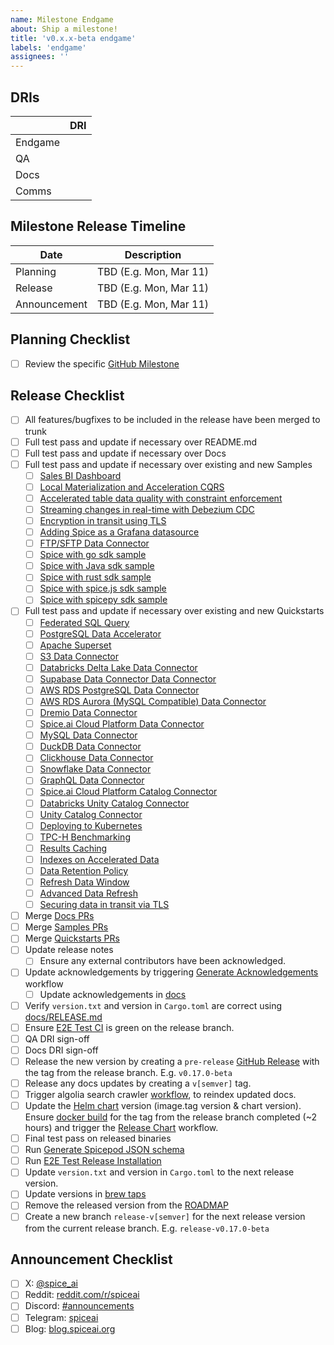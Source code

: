```yaml
---
name: Milestone Endgame
about: Ship a milestone!
title: 'v0.x.x-beta endgame'
labels: 'endgame'
assignees: ''
---
```


## DRIs

|         | DRI               |
| ------- | ----------------- |
| Endgame |                   |
| QA      |                   |
| Docs    |                   |
| Comms   |                   |

## Milestone Release Timeline

| Date         | Description            |
| ------------ | ---------------------- |
| Planning     | TBD (E.g. Mon, Mar 11) |
| Release      | TBD (E.g. Mon, Mar 11) |
| Announcement | TBD (E.g. Mon, Mar 11) |

## Planning Checklist

- [ ] Review the specific [GitHub Milestone](https://github.com/spiceai/spiceai/milestones)

## Release Checklist

- [ ] All features/bugfixes to be included in the release have been merged to trunk
- [ ] Full test pass and update if necessary over README.md
- [ ] Full test pass and update if necessary over Docs
- [ ] Full test pass and update if necessary over existing and new Samples
  - [ ] [Sales BI Dashboard](https://github.com/spiceai/samples/blob/trunk/sales-bi/README.md)
  - [ ] [Local Materialization and Acceleration CQRS](https://github.com/spiceai/samples/blob/trunk/acceleration/README.md)
  - [ ] [Accelerated table data quality with constraint enforcement](https://github.com/spiceai/samples/blob/trunk/constraints/README.md)
  - [ ] [Streaming changes in real-time with Debezium CDC](https://github.com/spiceai/samples/blob/trunk/cdc-debezium/README.md)
  - [ ] [Encryption in transit using TLS](https://github.com/spiceai/samples/blob/trunk/tls/README.md)
  - [ ] [Adding Spice as a Grafana datasource](https://github.com/spiceai/samples/blob/trunk/grafana-datasource/README.md)
  - [ ] [FTP/SFTP Data Connector](https://github.com/spiceai/samples/blob/trunk/data-connectors/README.md)
  - [ ] [Spice with go sdk sample](https://github.com/spiceai/samples/blob/trunk/client-sdk/gospice-sdk-sample/README.md)
  - [ ] [Spice with Java sdk sample](https://github.com/spiceai/samples/blob/trunk/client-sdk/spice-java-sdk-sample/README.md)
  - [ ] [Spice with rust sdk sample](https://github.com/spiceai/samples/blob/trunk/client-sdk/spice-rs-sdk-sample/README.md)
  - [ ] [Spice with spice.js sdk sample](https://github.com/spiceai/samples/blob/trunk/client-sdk/spice.js-sdk-sample/README.md)
  - [ ] [Spice with spicepy sdk sample](https://github.com/spiceai/samples/blob/trunk/client-sdk/spicepy-sdk-sample/README.md)
- [ ] Full test pass and update if necessary over existing and new Quickstarts
  - [ ] [Federated SQL Query](https://github.com/spiceai/quickstarts/blob/trunk/federation/README.md)
  - [ ] [PostgreSQL Data Accelerator](https://github.com/spiceai/quickstarts/blob/trunk/postgres/README.md)
  - [ ] [Apache Superset](https://github.com/spiceai/quickstarts/blob/trunk/superset/README.md)
  - [ ] [S3 Data Connector](https://github.com/spiceai/quickstarts/blob/trunk/s3/README.md)
  - [ ] [Databricks Delta Lake Data Connector](https://github.com/spiceai/quickstarts/blob/trunk/databricks/README.md)
  - [ ] [Supabase Data Connector Data Connector](https://github.com/spiceai/quickstarts/blob/trunk/supabase/README.md)
  - [ ] [AWS RDS PostgreSQL Data Connector](https://github.com/spiceai/quickstarts/blob/trunk/rds-postgresql/README.md)
  - [ ] [AWS RDS Aurora (MySQL Compatible) Data Connector](https://github.com/spiceai/quickstarts/blob/trunk/rds-aurora-mysql/README.md)
  - [ ] [Dremio Data Connector](https://github.com/spiceai/quickstarts/blob/trunk/dremio/README.md)
  - [ ] [Spice.ai Cloud Platform Data Connector](https://github.com/spiceai/quickstarts/blob/trunk/spiceai/README.md)
  - [ ] [MySQL Data Connector](https://github.com/spiceai/quickstarts/blob/trunk/mysql/README.md)
  - [ ] [DuckDB Data Connector](https://github.com/spiceai/quickstarts/blob/trunk/duckdb/README.md)
  - [ ] [Clickhouse Data Connector](https://github.com/spiceai/quickstarts/blob/trunk/clickhouse/README.md)
  - [ ] [Snowflake Data Connector](https://github.com/spiceai/quickstarts/blob/trunk/snowflake/README.md)
  - [ ] [GraphQL Data Connector](https://github.com/spiceai/quickstarts/blob/trunk/graphql/README.md)
  - [ ] [Spice.ai Cloud Platform Catalog Connector](https://github.com/spiceai/quickstarts/blob/trunk/catalogs/spiceai/README.md)
  - [ ] [Databricks Unity Catalog Connector](https://github.com/spiceai/quickstarts/blob/trunk/catalogs/databricks/README.md)
  - [ ] [Unity Catalog Connector](https://github.com/spiceai/quickstarts/blob/trunk/catalogs/unity_catalog/README.md)
  - [ ] [Deploying to Kubernetes](https://github.com/spiceai/quickstarts/blob/trunk/kubernetes/README.md)
  - [ ] [TPC-H Benchmarking](https://github.com/spiceai/quickstarts/blob/trunk/tpc-h/README.md)
  - [ ] [Results Caching](https://github.com/spiceai/quickstarts/blob/trunk/caching/README.md)
  - [ ] [Indexes on Accelerated Data](https://github.com/spiceai/quickstarts/blob/trunk/acceleration/indexes/README.md)
  - [ ] [Data Retention Policy](https://github.com/spiceai/quickstarts/blob/trunk/retention/README.md)
  - [ ] [Refresh Data Window](https://github.com/spiceai/quickstarts/blob/trunk/refresh-data-window/README.md)
  - [ ] [Advanced Data Refresh](https://github.com/spiceai/quickstarts/blob/trunk/acceleration/data-refresh/README.md)
  - [ ] [Securing data in transit via TLS](https://github.com/spiceai/quickstarts/blob/trunk/tls/README.md)
- [ ] Merge [Docs PRs](https://github.com/spiceai/docs/pulls)
- [ ] Merge [Samples PRs](https://github.com/spiceai/samples/pulls)
- [ ] Merge [Quickstarts PRs](https://github.com/spiceai/quickstarts/pulls)
- [ ] Update release notes
  - [ ] Ensure any external contributors have been acknowledged.
- [ ] Update acknowledgements by triggering [Generate Acknowledgements](https://github.com/spiceai/spiceai/actions/workflows/generate_acknowledgements.yml) workflow
  - [ ] Update acknowledgements in [docs](https://github.com/spiceai/docs/blob/trunk/spiceaidocs/docs/acknowledgements/index.md)
- [ ] Verify `version.txt` and version in `Cargo.toml` are correct using [docs/RELEASE.md](https://github.com/spiceai/spiceai/blob/trunk/docs/RELEASE.md#version-update)
- [ ] Ensure [E2E Test CI](https://github.com/spiceai/spiceai/actions/workflows/e2e_test_ci.yml) is green on the release branch.
- [ ] QA DRI sign-off
- [ ] Docs DRI sign-off
- [ ] Release the new version by creating a `pre-release` [GitHub Release](https://github.com/spiceai/spiceai/releases/new) with the tag from the release branch. E.g. `v0.17.0-beta`
- [ ] Release any docs updates by creating a `v[semver]` tag.
- [ ] Trigger algolia search crawler [workflow](https://github.com/spiceai/docs/actions/workflows/trigger_search_reindex.yml), to reindex updated docs.
- [ ] Update the [Helm chart](https://github.com/spiceai/spiceai/blob/trunk/deploy/chart) version (image.tag version & chart version). Ensure [docker build](https://github.com/spiceai/spiceai/actions/workflows/spiced_docker.yml) for the tag from the release branch completed (~2 hours) and trigger the [Release Chart](https://github.com/spiceai/helm-charts/actions/workflows/release.yml) workflow.
- [ ] Final test pass on released binaries
- [ ] Run [Generate Spicepod JSON schema](https://github.com/spiceai/spiceai/actions/workflows/generate_json_schema.yml)
- [ ] Run [E2E Test Release Installation](https://github.com/spiceai/spiceai/actions/workflows/e2e_test_release_install.yml)
- [ ] Update `version.txt` and version in `Cargo.toml` to the next release version.
- [ ] Update versions in [brew taps](https://github.com/spiceai/homebrew-spiceai)
- [ ] Remove the released version from the [ROADMAP](https://github.com/spiceai/spiceai/blob/trunk/docs/ROADMAP.md)
- [ ] Create a new branch `release-v[semver]` for the next release version from the current release branch. E.g. `release-v0.17.0-beta`

## Announcement Checklist

- [ ] X: [@spice_ai](https://twitter.com/spice_ai)
- [ ] Reddit: [reddit.com/r/spiceai](https://reddit.com/r/spiceai)
- [ ] Discord: [#announcements](https://discord.gg/zv8ahzZVpf)
- [ ] Telegram: [spiceai](https://t.me/spiceai)
- [ ] Blog: [blog.spiceai.org](https://blog.spiceai.org)
